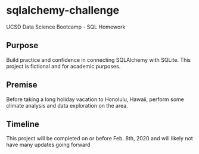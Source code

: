 # sqlalchemy-challenge

UCSD Data Science Bootcamp - SQL Homework

## Purpose
Build practice and confidence in connecting SQLAlchemy with  SQLite. This project is fictional and for academic purposes.

## Premise
Before taking a long holiday vacation to Honolulu, Hawaii, perform some climate analysis and data exploration on the area.

## Timeline
This project will be completed on or before Feb. 8th, 2020 and will likely not have many updates going forward
